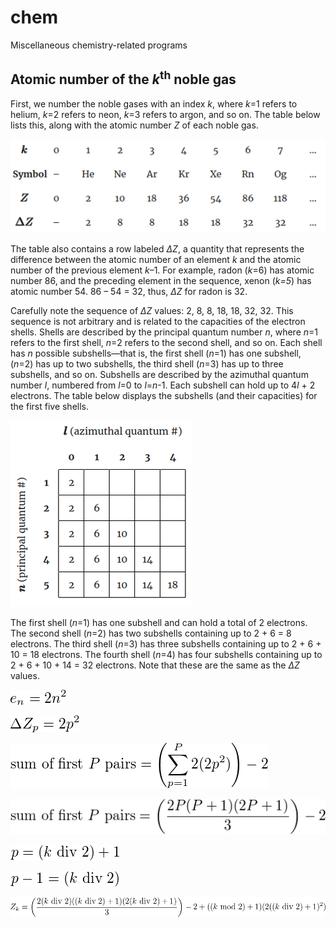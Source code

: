 # chem
Miscellaneous chemistry-related programs

## Atomic number of the <em>k</em><sup>th</sup> noble gas

First, we number the noble gases with an index <em>k</em>, where <em>k</em>=1
refers to helium, <em>k</em>=2 refers to neon, <em>k</em>=3 refers to argon,
and so on. The table below lists this, along with the atomic number <em>Z</em>
of each noble gas.

![Table1](images/noble_gas_table.png)

The table also contains a row labeled <em>ΔZ</em>, a quantity that represents 
the difference between the atomic number of an element <em>k</em> and the
atomic number of the previous element <em>k</em>–1. For example, radon
(<em>k</em>=6) has atomic number 86, and the preceding element in the
sequence, xenon (<em>k=5</em>) has atomic number 54. 86 – 54 = 32, thus, 
<em>ΔZ</em> for radon is 32.

Carefully note the sequence of <em>ΔZ</em> values: 2, 8, 8, 18, 18, 32, 32.
This sequence is not arbitrary and is related to the capacities of the electron
shells. Shells are described by the principal quantum number <em>n</em>, where
<em>n</em>=1 refers to the first shell, <em>n</em>=2 refers to the second
shell, and so on. Each shell has <em>n</em> possible subshells—that is, the
first shell (<em>n</em>=1) has one subshell, (<em>n</em>=2) has up to two
subshells, the third shell (<em>n</em>=3) has up to three subshells, and so
on. Subshells are described by the azimuthal quantum number <em>l</em>,
numbered from <em>l</em>=0 to <em>l</em>=<em>n</em>-1. Each subshell can hold
up to 4<em>l</em> + 2 electrons. The table below displays the subshells (and
their capacities) for the first five shells.

![Table2](images/subshell_table.png)

The first shell (<em>n</em>=1) has one subshell and can hold a total of 2
electrons. The second shell (<em>n</em>=2) has two subshells containing up to
2 + 6 = 8 electrons. The third shell (<em>n</em>=3) has three subshells
containing up to 2 + 6 + 10 = 18 electrons. The fourth shell (<em>n</em>=4)
has four subshells containing up to 2 + 6 + 10 + 14 = 32 electrons. Note that
these are the same as the <em>ΔZ</em> values.

![Equation1](images/eqn1.png)

![Equation2](images/eqn2.png)

![Equation3a](images/eqn3a.png)

![Equation3b](images/eqn3b.png)

![Equationp1](images/p1.png)

![Equationp2](images/p2.png)

![Equation4](images/eqn4.png)

